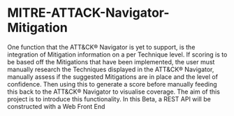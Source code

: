 # MITRE-ATTACK-Navigator-Mitigation
One function that the ATT&amp;CK® Navigator is yet to support, is the integration of Mitigation information on a per Technique level. If scoring is to be based off the Mitigations that have been implemented, the user must manually research the Techniques displayed in the ATT&amp;CK® Navigator, manually assess if the suggested Mitigations are in place and the level of confidence. Then using this to generate a score before manually feeding this back to the ATT&amp;CK® Navigator to visualise coverage. The aim of this project is to introduce this functionality. In this Beta, a REST API will be constructed with a Web Front End

